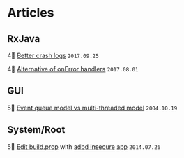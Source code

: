 # Articles
## RxJava
4⃣ [Better crash logs](https://rongi.github.io/kotlin-blog/rxjava/2017/09/25/breadcrumbs-rxjava-error-handling.html) `2017.09.25` 

4⃣ [Alternative of onError handlers](https://rongi.github.io/kotlin-blog/rxjava/rx/2017/08/01/error-handling-in-rxjava.html) `2017.08.01` 
## GUI
5⃣ [Event queue model vs multi-threaded model](https://community.oracle.com/blogs/kgh/2004/10/19/multithreaded-toolkits-failed-dream) `2004.10.19`
## System/Root
5⃣ [Edit build.prop](https://techtuts.info/2014/07/edit-build-prop-using-adb/) with [adbd insecure](https://stackoverflow.com/questions/25271878/android-adbd-cannot-run-as-root-in-production-builds) [app](https://forum.xda-developers.com/showthread.php?t=1687590) `2014.07.26`
